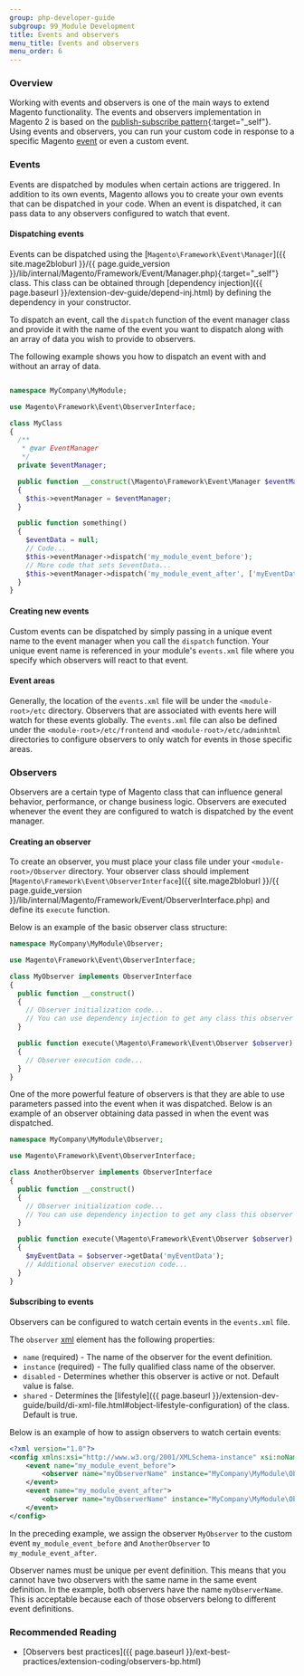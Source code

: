 ```yaml
---
group: php-developer-guide
subgroup: 99_Module Development
title: Events and observers
menu_title: Events and observers
menu_order: 6
---
```


### Overview

Working with events and observers is one of the main ways to extend Magento functionality. The events and observers implementation in Magento 2 is based on the [publish-subscribe pattern](https://en.wikipedia.org/wiki/Publish%E2%80%93subscribe_pattern){:target="_self"}. Using events and observers, you can run your custom code in response to a specific Magento [event](https://glossary.magento.com/event) or even a custom event.

### Events

Events are dispatched by modules when certain actions are triggered. In addition to its own events, Magento allows you to create your own events that can be dispatched in your code. When an event is dispatched, it can pass data to any observers configured to watch that event.

#### Dispatching events

Events can be dispatched using the [`Magento\Framework\Event\Manager`]({{ site.mage2bloburl }}/{{ page.guide_version }}/lib/internal/Magento/Framework/Event/Manager.php){:target="_self"} class. This class can be obtained through [dependency injection]({{ page.baseurl }}/extension-dev-guide/depend-inj.html) by defining the dependency in your constructor.

To dispatch an event, call the `dispatch` function of the event manager class and provide it with the name of the event you want to dispatch along with an array of data you wish to provide to observers.

The following example shows you how to dispatch an event with and without an array of data.

```php

namespace MyCompany\MyModule;

use Magento\Framework\Event\ObserverInterface;

class MyClass
{
  /**
   * @var EventManager
   */
  private $eventManager;

  public function __construct(\Magento\Framework\Event\Manager $eventManager)
  {
    $this->eventManager = $eventManager;
  }

  public function something()
  {
    $eventData = null;
    // Code...
    $this->eventManager->dispatch('my_module_event_before');
    // More code that sets $eventData...
    $this->eventManager->dispatch('my_module_event_after', ['myEventData' => $eventData]);
  }
}

```

#### Creating new events

Custom events can be dispatched by simply passing in a unique event name to the event manager when you call the `dispatch` function. Your unique event name is referenced in your module's `events.xml` file where you specify which observers will react to that event.

#### Event areas

Generally, the location of the `events.xml` file will be under the `<module-root>/etc` directory. Observers that are associated with events here will watch for these events globally. The `events.xml` file can also be defined under the `<module-root>/etc/frontend` and `<module-root>/etc/adminhtml` directories to configure observers to only watch for events in those specific areas.

### Observers

Observers are a certain type of Magento class that can influence general behavior, performance, or change business logic. Observers are executed whenever the event they are configured to watch is dispatched by the event manager.

#### Creating an observer

To create an observer, you must place your class file under your `<module-root>/Observer` directory. Your observer class should implement [`Magento\Framework\Event\ObserverInterface`]({{ site.mage2bloburl }}/{{ page.guide_version }}/lib/internal/Magento/Framework/Event/ObserverInterface.php) and define its `execute` function.

Below is an example of the basic observer class structure:
```php
namespace MyCompany\MyModule\Observer;

use Magento\Framework\Event\ObserverInterface;

class MyObserver implements ObserverInterface
{
  public function __construct()
  {
    // Observer initialization code...
    // You can use dependency injection to get any class this observer may need.
  }

  public function execute(\Magento\Framework\Event\Observer $observer)
  {
    // Observer execution code...
  }
}
```

One of the more powerful feature of observers is that they are able to use parameters passed into the event when it was dispatched. Below is an example of an observer obtaining data passed in when the event was dispatched.

```php
namespace MyCompany\MyModule\Observer;

use Magento\Framework\Event\ObserverInterface;

class AnotherObserver implements ObserverInterface
{
  public function __construct()
  {
    // Observer initialization code...
    // You can use dependency injection to get any class this observer may need.
  }

  public function execute(\Magento\Framework\Event\Observer $observer)
  {
    $myEventData = $observer->getData('myEventData');
    // Additional observer execution code...
  }
}
```

#### Subscribing to events

Observers can be configured to watch certain events in the `events.xml` file.

The `observer` [xml](https://glossary.magento.com/xml) element has the following properties:

* `name` (required) - The name of the observer for the event definition.
* `instance` (required) - The fully qualified class name of the observer.
* `disabled` - Determines whether this observer is active or not. Default value is false.
* `shared` - Determines the [lifestyle]({{ page.baseurl }}/extension-dev-guide/build/di-xml-file.html#object-lifestyle-configuration) of the class. Default is true. 


Below is an example of how to assign observers to watch certain events:
```xml
<?xml version="1.0"?>
<config xmlns:xsi="http://www.w3.org/2001/XMLSchema-instance" xsi:noNamespaceSchemaLocation="urn:magento:framework:Event/etc/events.xsd">
    <event name="my_module_event_before">
        <observer name="myObserverName" instance="MyCompany\MyModule\Observer\MyObserver" />
    </event>
    <event name="my_module_event_after">
        <observer name="myObserverName" instance="MyCompany\MyModule\Observer\AnotherObserver" />
    </event>
</config>
```

In the preceding example, we assign the observer `MyObserver` to the custom event `my_module_event_before` and `AnotherObserver` to `my_module_event_after`.

Observer names must be unique per event definition. This means that you cannot have two observers with the same name in the same event definition. In the example, both observers have the name `myObserverName`. This is acceptable because each of those observers belong to different event definitions.

### Recommended Reading

* [Observers best practices]({{ page.baseurl }}/ext-best-practices/extension-coding/observers-bp.html)
